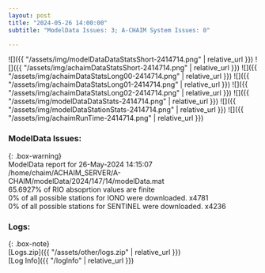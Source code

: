 ```yaml
---
layout: post
title: "2024-05-26 14:00:00"
subtitle: "ModelData Issues: 3; A-CHAIM System Issues: 0"

---
```


![]({{ "/assets/img/modelDataDataStatsShort-2414714.png" | relative_url }})
![]({{ "/assets/img/achaimDataStatsShort-2414714.png" | relative_url }})
![]({{ "/assets/img/achaimDataStatsLong00-2414714.png" | relative_url }})
![]({{ "/assets/img/achaimDataStatsLong01-2414714.png" | relative_url }})
![]({{ "/assets/img/achaimDataStatsLong02-2414714.png" | relative_url }})
![]({{ "/assets/img/modelDataDataStats-2414714.png" | relative_url }})
![]({{ "/assets/img/modelDataStationStats-2414714.png" | relative_url }})
![]({{ "/assets/img/achaimRunTime-2414714.png" | relative_url }})


### ModelData Issues:  
  
{: .box-warning}  
 ModelData report for 26-May-2024 14:15:07   
 /home/chaim/ACHAIM_SERVER/A-CHAIM/modelData/2024/147/14/modelData.mat   
 65.6927% of RIO absoprtion values are finite   
 0% of all possible stations for IONO were downloaded. x4781   
 0% of all possible stations for SENTINEL were downloaded. x4236   
  


### Logs:  
  
{: .box-note}  
[Logs.zip]({{ "/assets/other/logs.zip" | relative_url }})  
[Log Info]({{ "/logInfo" | relative_url }})  
